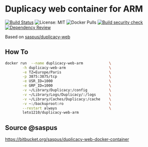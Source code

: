 # Duplicacy web container for ARM


[![Build Status](https://travis-ci.com/leto1210/duplicacy-web-arm.svg?branch=master)](https://travis-ci.com/github/leto1210/duplicacy-web-arm)
![License: MIT](https://img.shields.io/badge/License-MIT-yellow.svg)
![Docker Pulls](https://img.shields.io/docker/pulls/leto1210/duplicacy-web-arm)
[![Build security check](https://github.com/leto1210/duplicacy-web-arm/actions/workflows/trivy.yml/badge.svg)](https://github.com/leto1210/duplicacy-web-arm/actions/workflows/trivy.yml)
[![Dependency Review](https://github.com/leto1210/duplicacy-web-arm/actions/workflows/dependency-review.yml/badge.svg?branch=master)](https://github.com/leto1210/duplicacy-web-arm/actions/workflows/dependency-review.yml)

Based on [saspus/duplicacy-web](https://bitbucket.org/saspus/duplicacy-web-docker-container/src/master/)

## How To

``` bash
docker run  --name duplicacy-web-arm            \
        -h duplicacy-web-arm                    \
        -e TZ=Europe/Paris                      \
        -p 3875:3875/tcp                        \
        -e USR_ID=1000                          \
        -e GRP_ID=1000                          \
        -v ~/Library/Duplicacy:/config          \
        -v ~/Library/Logs/Duplicacy/:/logs      \
        -v ~/Library/Caches/Duplicacy:/cache    \
        -v ~:/backuproot:ro                     \
        --restart always                        \
        leto1210/duplicacy-web-arm
```

## Source @saspus
https://bitbucket.org/saspus/duplicacy-web-docker-container
